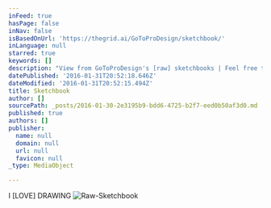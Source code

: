 ```yaml
---
inFeed: true
hasPage: false
inNav: false
isBasedOnUrl: 'https://thegrid.ai/GoToProDesign/sketchbook/'
inLanguage: null
starred: true
keywords: []
description: "View from GoToProDesign's [raw] sketchbooks | Feel free to browse through the  galleries | Draw. Draw. Draw."
datePublished: '2016-01-31T20:52:18.646Z'
dateModified: '2016-01-31T20:52:15.494Z'
title: Sketchbook
author: []
sourcePath: _posts/2016-01-30-2e3195b9-bdd6-4725-b2f7-eed0b50af3d0.md
published: true
authors: []
publisher:
  name: null
  domain: null
  url: null
  favicon: null
_type: MediaObject

---
```

I \[LOVE\] DRAWING
![Raw-Sketchbook](https://s3-us-west-2.amazonaws.com/the-grid-img/p/6f8095fbd588d294a3468a634909a9b2f7a06944.jpg)